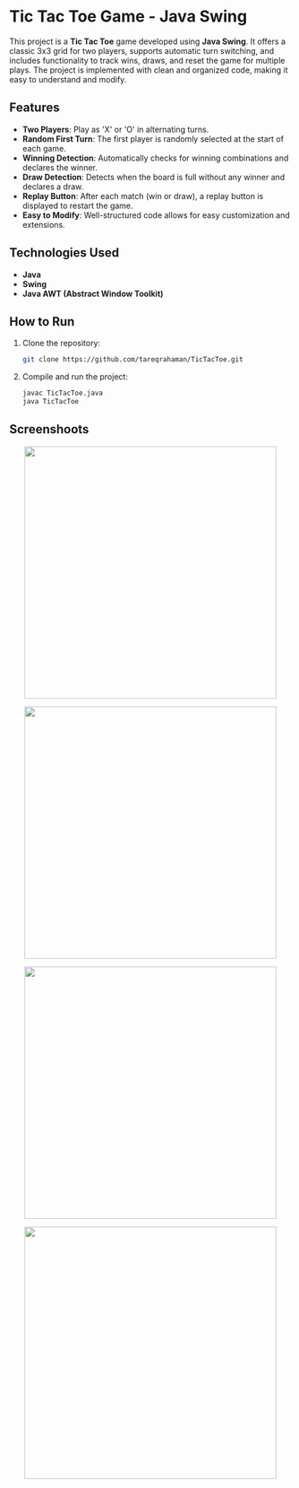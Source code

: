 # Tic Tac Toe Game - Java Swing

This project is a **Tic Tac Toe** game developed using **Java Swing**. It offers a classic 3x3 grid for two players, supports automatic turn switching, and includes functionality to track wins, draws, and reset the game for multiple plays. The project is implemented with clean and organized code, making it easy to understand and modify.

## Features

- **Two Players**: Play as 'X' or 'O' in alternating turns.
- **Random First Turn**: The first player is randomly selected at the start of each game.
- **Winning Detection**: Automatically checks for winning combinations and declares the winner.
- **Draw Detection**: Detects when the board is full without any winner and declares a draw.
- **Replay Button**: After each match (win or draw), a replay button is displayed to restart the game.
- **Easy to Modify**: Well-structured code allows for easy customization and extensions.

## Technologies Used

- **Java**
- **Swing**
- **Java AWT (Abstract Window Toolkit)**

## How to Run

1. Clone the repository:
   ```bash
   git clone https://github.com/tareqrahaman/TicTacToe.git
2. Compile and run the project:
   ```bash
   javac TicTacToe.java
   java TicTacToe

## Screenshoots

   <p align="center">  <img src="https://github.com/tareqrahaman/TicTacToe/blob/main/img-src/s1.png" width="450" height="450" /> </p>
   <p align="center">   <img src="https://github.com/tareqrahaman/TicTacToe/blob/main/img-src/s2.png" width="450" height="450" /> </p>
   <p align="center">   <img src="https://github.com/tareqrahaman/TicTacToe/blob/main/img-src/s3.png" width="450" height="450" /> </p>
   <p align="center">   <img src="https://github.com/tareqrahaman/TicTacToe/blob/main/img-src/s4.png" width="450" height="450" /> </p>
